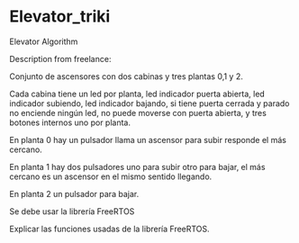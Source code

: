 # Elevator_triki
Elevator Algorithm

Description from freelance:

Conjunto de ascensores con dos cabinas y tres plantas 0,1 y 2.

Cada cabina tiene un led por planta, led indicador puerta abierta, led indicador subiendo, led indicador bajando, si tiene puerta cerrada y parado no enciende ningún led, no puede moverse con puerta abierta, y tres botones internos uno por planta.

En planta 0 hay un pulsador llama un ascensor para subir responde el más cercano.

En planta 1 hay dos pulsadores uno para subir otro para bajar, el más cercano es un ascensor en el mismo sentido llegando.

En planta 2 un pulsador para bajar.

Se debe usar la librería FreeRTOS

Explicar las funciones usadas de la librería FreeRTOS.
